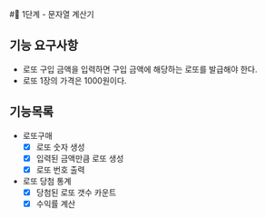 #🚀 1단계 - 문자열 계산기

## 기능 요구사항
- 로또 구입 금액을 입력하면 구입 금액에 해당하는 로또를 발급해야 한다.
- 로또 1장의 가격은 1000원이다.

## 기능목록
- 로또구매 
   - [X] 로또 숫자 생성
   - [X] 입력된 금액만큼 로또 생성
   - [X] 로또 번호 출력
- 로또 당첨 통계
   - [X] 당첨된 로또 갯수 카운트
   - [X] 수익률 계산
